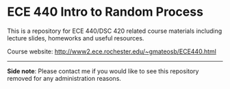 # ECE 440 Intro to Random Process

This is a repository for ECE 440/DSC 420 related course materials including lecture slides, homeworks and useful resources. 

Course website: http://www2.ece.rochester.edu/~gmateosb/ECE440.html

---
**Side note**: Please contact me if you would like to see this repository removed for any administration reasons.
